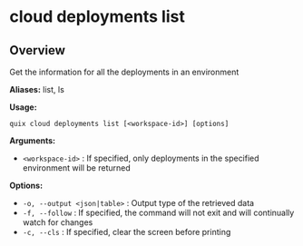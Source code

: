 # cloud deployments list

## Overview

Get the information for all the deployments in an environment

**Aliases:** list, ls

**Usage:**

```
quix cloud deployments list [<workspace-id>] [options]
```

**Arguments:**

- `<workspace-id>` : If specified, only deployments in the specified environment will be returned

**Options:**

- `-o, --output <json|table>` : Output type of the retrieved data
- `-f, --follow` : If specified, the command will not exit and will continually watch for changes
- `-c, --cls` : If specified, clear the screen before printing


